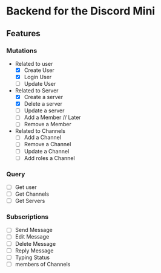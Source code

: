 # Backend for the Discord Mini

## Features

### Mutations

- Related to user
  - [x] Create User
  - [x] Login User
  - [ ] Update User
- Related to Server
  - [x] Create a server
  - [x] Delete a server
  - [ ] Update a server
  - [ ] Add a Member // Later
  - [ ] Remove a Member
- Related to Channels
  - [ ] Add a Channel
  - [ ] Remove a Channel
  - [ ] Update a Channel
  - [ ] Add roles a Channel

### Query

- [ ] Get user
- [ ] Get Channels
- [ ] Get Servers

### Subscriptions

- [ ] Send Message
- [ ] Edit Message
- [ ] Delete Message
- [ ] Reply Message
- [ ] Typing Status
- [ ] members of Channels
